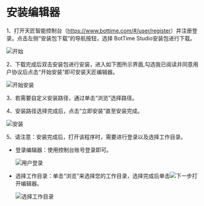 # 安装编辑器
1、打开天匠智能控制台（<https://www.bottime.com/#/user/register>）并注册登录。点击左侧“安装包下载”的导航按钮，选择 BotTime Studio安装包进行下载。 
 
![开始](https://docimages.blob.core.chinacloudapi.cn/images/Studio/Settings/downloadexe.png)

2、下载完成后双击安装包进行安装，进入如下图所示界面,勾选我已阅读并同意用户协议后点击“开始安装”即可安装天匠编辑器。 
  
![开始安装](https://docimages.blob.core.chinacloudapi.cn/images/Studio/Settings/startInstallation.png )

3、若需要自定义安装路径，通过单击“浏览”选择路径。 

4、安装路径选择完成后，点击“立即安装”直至安装完成。 
  
![安装](https://docimages.blob.core.chinacloudapi.cn/images/Studio/Settings/immediateInstallation.png)

5、请注意：安装完成后，打开该程序时，需要进行登录以及选择工作目录。 
   * 登录编辑器：使用控制台账号登录即可。 
     
      ![用户登录](https://docimages.blob.core.chinacloudapi.cn/images/Studio/Settings/login.PNG)

   * 选择工作目录：单击“浏览”来选择您的工作目录，选择完成后单击![下一步](https://docimages.blob.core.chinacloudapi.cn/images/Studio/Settings/next.png)打开编辑器。 
     
      ![选择工作目录](https://docimages.blob.core.chinacloudapi.cn/images/Studio/Settings/chooseWorkspace.png)
  
  
